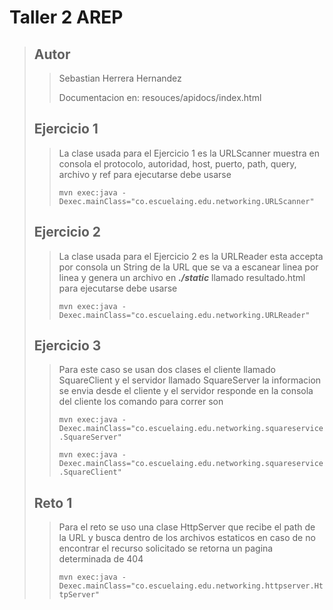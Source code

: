 # Taller 2 AREP

>## Autor
>>Sebastian Herrera Hernandez
>>
>>Documentacion en: resouces/apidocs/index.html
>
>## Ejercicio 1
>> La clase usada para el Ejercicio 1 es la URLScanner muestra en consola el protocolo, autoridad, host, puerto, path, query, archivo y ref para ejecutarse debe usarse
>>
>> `mvn exec:java -Dexec.mainClass="co.escuelaing.edu.networking.URLScanner"`
>
>## Ejercicio 2
>> La clase usada para el Ejercicio 2 es la URLReader esta accepta por consola un String de la URL que se va a escanear linea por linea y genera un archivo en ***./static*** llamado resultado.html para ejecutarse debe usarse
>>
>> `mvn exec:java -Dexec.mainClass="co.escuelaing.edu.networking.URLReader"` 
>
>## Ejercicio 3
>> Para este caso se usan dos clases el cliente llamado SquareClient y el servidor llamado SquareServer la informacion se envia desde el cliente y el servidor responde en la consola del cliente los comando para correr son
>>
>> `mvn exec:java -Dexec.mainClass="co.escuelaing.edu.networking.squareservice.SquareServer"`
>>
>> `mvn exec:java -Dexec.mainClass="co.escuelaing.edu.networking.squareservice.SquareClient"`
>
>## Reto 1
>> Para el reto se uso una clase HttpServer que recibe el path de la URL y busca dentro de los archivos estaticos en caso de no encontrar el recurso solicitado se retorna un pagina determinada de 404
>>
>>`mvn exec:java -Dexec.mainClass="co.escuelaing.edu.networking.httpserver.HttpServer"`




